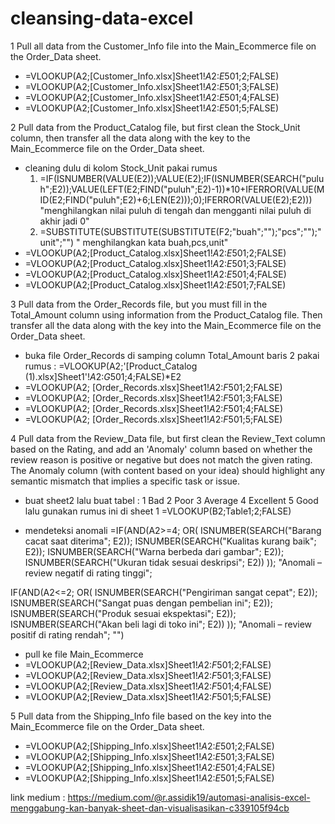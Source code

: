 # cleansing-data-excel

1	Pull all data from the Customer_Info file into the Main_Ecommerce file on the Order_Data sheet.
 - =VLOOKUP(A2;[Customer_Info.xlsx]Sheet1!$A$2:$E$501;2;FALSE)
 - =VLOOKUP(A2;[Customer_Info.xlsx]Sheet1!$A$2:$E$501;3;FALSE)
 - =VLOOKUP(A2;[Customer_Info.xlsx]Sheet1!$A$2:$E$501;4;FALSE)
 - =VLOOKUP(A2;[Customer_Info.xlsx]Sheet1!$A$2:$E$501;5;FALSE)

2 Pull data from the Product_Catalog file, but first clean the Stock_Unit column, then transfer all the data along with the key to the Main_Ecommerce file on the Order_Data sheet.	
 - cleaning dulu di kolom Stock_Unit pakai rumus
   1. =IF(ISNUMBER(VALUE(E2));VALUE(E2);IF(ISNUMBER(SEARCH("puluh";E2));VALUE(LEFT(E2;FIND("puluh";E2)-1))*10+IFERROR(VALUE(MID(E2;FIND("puluh";E2)+6;LEN(E2)));0);IFERROR(VALUE(E2);E2))) "menghilangkan nilai puluh di tengah dan mengganti nilai puluh di akhir jadi 0"
   2. =SUBSTITUTE(SUBSTITUTE(SUBSTITUTE(F2;"buah";"");"pcs";"");"unit";"")  " menghilangkan kata buah,pcs,unit"
 - =VLOOKUP(A2;[Product_Catalog.xlsx]Sheet1!$A$2:$E$501;2;FALSE)
 - =VLOOKUP(A2;[Product_Catalog.xlsx]Sheet1!$A$2:$E$501;3;FALSE)
 - =VLOOKUP(A2;[Product_Catalog.xlsx]Sheet1!$A$2:$E$501;4;FALSE)
 - =VLOOKUP(A2;[Product_Catalog.xlsx]Sheet1!$A$2:$E$501;7;FALSE)

3	Pull data from the Order_Records file, but you must fill in the Total_Amount column using information from the Product_Catalog file. Then transfer all the data along with the  key into the Main_Ecommerce file on the Order_Data sheet. 
 - buka file  Order_Records di samping column Total_Amount baris 2 pakai rumus :  =VLOOKUP(A2;'[Product_Catalog (1).xlsx]Sheet1'!$A$2:$G$501;4;FALSE)*E2
 - =VLOOKUP(A2; [Order_Records.xlsx]Sheet1!$A$2:$F$501;2;FALSE)
 - =VLOOKUP(A2; [Order_Records.xlsx]Sheet1!$A$2:$F$501;3;FALSE)
 - =VLOOKUP(A2; [Order_Records.xlsx]Sheet1!$A$2:$F$501;4;FALSE)
 - =VLOOKUP(A2; [Order_Records.xlsx]Sheet1!$A$2:$F$501;5;FALSE)


4	Pull data from the Review_Data file, but first clean the Review_Text column based on the Rating, and add an 'Anomaly' column based on whether the review reason is positive or negative but does not match the given rating. The Anomaly column (with content based on your idea) should highlight any semantic mismatch that implies a specific task or issue.

 - buat sheet2 lalu buat tabel :
1	Bad
2	Poor
3	Average
4	Excellent
5	Good
lalu gunakan rumus ini di sheet 1 =VLOOKUP(B2;Table1;2;FALSE)

 - mendeteksi anomali
=IF(AND(A2>=4; OR(
   ISNUMBER(SEARCH("Barang cacat saat diterima"; E2));
   ISNUMBER(SEARCH("Kualitas kurang baik"; E2));
   ISNUMBER(SEARCH("Warna berbeda dari gambar"; E2));
   ISNUMBER(SEARCH("Ukuran tidak sesuai deskripsi"; E2))
)); "Anomali – review negatif di rating tinggi";

IF(AND(A2<=2; OR(
   ISNUMBER(SEARCH("Pengiriman sangat cepat"; E2));
   ISNUMBER(SEARCH("Sangat puas dengan pembelian ini"; E2));
   ISNUMBER(SEARCH("Produk sesuai ekspektasi"; E2));
   ISNUMBER(SEARCH("Akan beli lagi di toko ini"; E2))
)); "Anomali – review positif di rating rendah"; "")

 - pull ke file Main_Ecommerce
 - =VLOOKUP(A2;[Review_Data.xlsx]Sheet1!$A$2:$F$501;2;FALSE)
 - =VLOOKUP(A2;[Review_Data.xlsx]Sheet1!$A$2:$F$501;3;FALSE)
 - =VLOOKUP(A2;[Review_Data.xlsx]Sheet1!$A$2:$F$501;4;FALSE)
 - =VLOOKUP(A2;[Review_Data.xlsx]Sheet1!$A$2:$F$501;5;FALSE)

5	Pull data from the Shipping_Info file based on the key into the Main_Ecommerce file on the Order_Data sheet.

 - =VLOOKUP(A2;[Shipping_Info.xlsx]Sheet1!$A$2:$E$501;2;FALSE)
 - =VLOOKUP(A2;[Shipping_Info.xlsx]Sheet1!$A$2:$E$501;3;FALSE)
 - =VLOOKUP(A2;[Shipping_Info.xlsx]Sheet1!$A$2:$E$501;4;FALSE)
 - =VLOOKUP(A2;[Shipping_Info.xlsx]Sheet1!$A$2:$E$501;5;FALSE)

link medium : https://medium.com/@r.assidik19/automasi-analisis-excel-menggabung-kan-banyak-sheet-dan-visualisasikan-c339105f94cb







